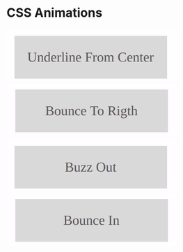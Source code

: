 # CSS Animations

![](assests/gif/1.gif)
![](assests/gif/2.gif)
![](assests/gif/3.gif)
![](assests/gif/4.gif)